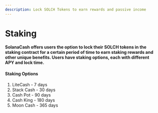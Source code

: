 ```yaml
---
description: Lock SOLCH Tokens to earn rewards and passive income
---
```


# Staking

#### SolanaCash offers users the option to lock their SOLCH tokens in the staking contract for a certain period of time to earn staking rewards and other unique benefits. Users have staking options, each with different APY and lock time.

#### Staking Options

1. LiteCash - 7 days
2. Stack Cash - 30 days
3. Cash Pot - 90 days
4. Cash King - 180 days
5. Moon Cash - 365 days
